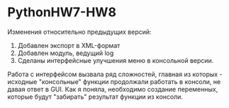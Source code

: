 # PythonHW7-HW8
Изменения относительно предыдущих версий:
1. Добавлен экспорт в XML-формат
2. Добавлен модуль, ведущий log
3. Сделаны интерфейсные улучшения меню в консольной версии.


Работа с интерфейсом вызвала ряд сложностей, главная из которых - исходные "консольные" функции продолжали работать в консоли, не давая ответ в GUI. Как я поняла, необходимо создание переменных, которые будут "забирать" результат функции из консоли.


